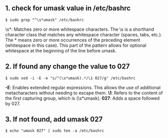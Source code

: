 ## 1. check for umask value in /etc/bashrc
    $ sudo grep "^\s*umask" /etc/bashrc

\s*: Matches zero or more whitespace characters. The \s is a shorthand character class that matches any whitespace character (spaces, tabs, etc.). The * means zero or more occurrences of the preceding element (whitespace in this case). This part of the pattern allows for optional whitespace at the beginning of the line before umask.

## 2. If found any change the value to 027
    $ sudo sed -i -E -e "s/^(\s*umask).*/\1 027/g" /etc/bashrc

**-E**: Enables extended regular expressions. This allows the use of additional metacharacters without needing to escape them.
**\1**: Refers to the content of the first capturing group, which is (\s*umask).
**027**: Adds a space followed by 027.

## 3. If not found, add umask 027
    $ echo "umask 027" | sudo tee -a /etc/bashrc

    
